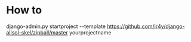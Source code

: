 # How to #
django-admin.py startproject --template https://github.com/ir4y/django-allsol-skel/zipball/master yourprojectname
